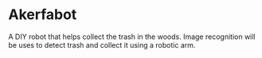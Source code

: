 # Akerfabot
A DIY robot that helps collect the trash in the woods. Image recognition will be uses to detect trash and collect it using a robotic arm.

